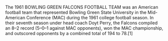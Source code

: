 The 1961 BOWLING GREEN FALCONS FOOTBALL TEAM was an American football team that represented Bowling Green State University in the Mid-American Conference (MAC) during the 1961 college football season. In their seventh season under head coach Doyt Perry, the Falcons compiled an 8–2 record (5–0–1 against MAC opponents), won the MAC championship, and outscored opponents by a combined total of 194 to 78.[1]
